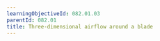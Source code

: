 ```yaml
---
learningObjectiveId: 082.01.03
parentId: 082.01
title: Three-dimensional airflow around a blade
---
```



